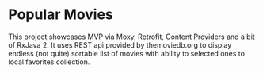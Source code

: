 # Popular Movies

This project showcases MVP via Moxy, Retrofit, Content Providers and a bit of RxJava 2. 
It uses REST api provided by themoviedb.org to display endless (not quite) sortable list of movies with ability to selected ones to local favorites collection.
